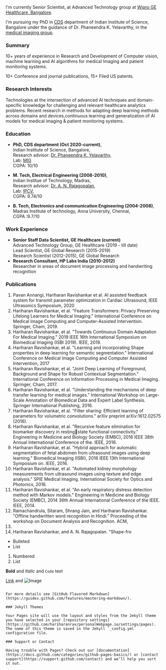 I'm currently Senior Scientist, at Advanced Technology group at [Wipro GE Healthcare, Bangalore](https://www.gehealthcare.in/).

I'm  pursuing my PhD in [CDS](https://cds.iisc.ac.in/) department of Indian Institute of Science, Bangalore under the guidance of Dr. Phaneendra K. Yelavarthy, in the [medical imaging group](http://cds.iisc.ac.in/faculty/phani/MIG/index.html#:~:text=Medical%20Imaging%20Group%20(MIG)%20is,medical%20image%20computing%20and%20analysis.).
### Summary

10+ years of experience in Research and Development of Computer vision, machine 
learning and AI algorithms for medical Imaging and patient monitoring systems. 

10+ Conference and journal publications, 15+ Filed US patents. 

### Research Interests

Technologies at the intersection of advanced AI techniques and domain-specific 
knowledge for challenging and relevant healthcare analytics problems. Recent research in 
methods for adapting deep learning methods across domains and devices,continuous learning and generalization of AI models for medical imaging & patient monitoring systems.


### Education
- **PhD, CDS department (Oct 2020-current)**, <br/> Indian Institute of Science, Bangalore, <br/> Research advisor: [Dr. Phaneendra K. Yelavarthy](http://cds.iisc.ac.in/faculty/yalavarthy/), <br/> Lab: [MIG](http://cds.iisc.ac.in/faculty/phani/MIG/index.html#:~:text=Medical%20Imaging%20Group%20(MIG)%20is,medical%20image%20computing%20and%20analysis.)  <br/>CGPA: 10/10 
    
- **M. Tech, Electrical Engineering (2008-2010)**,<br/> Indian Institue of Technology, Madras,  <br/> Research advisor: [Dr. A. N. Rajagopalan](https://www.ee.iitm.ac.in/~raju/), <br> Lab: [IPCV](http://www.ee.iitm.ac.in/ipcvlab/),<br/> CGPA: 9.74/10
    
- **B. Tech, Electronics and communication Engineering (2004-2008)**, <br/>Madras Institute of technology, Anna University, Chennai, <br/>CGPA :9.7/10 

### Work Experience

- **Senior Staff Data Scientist, GE Healthcare (current)** <br/> Advanced Technology Group, GE Healthcare (2019 - till date) <br/>Lead Scientist, GE Global Research (2015-2019) <br/> Research Scientist (2012-2015), GE Global Research
- **Research Consultant, HP Labs India (2010-2012)** <br/> Researcher in areas of document image processing and handwriting recognition

### Publications
1. Pavan Annangi, Hariharan Ravishankar et al. AI assisted feedback system for transmit parameter 
optimization in Cardiac Ultrasound, IEEE Ultrasonics Symposium, 2020 
2. Hariharan Ravishankar, et al. "Feature Transformers: Privacy Preserving Lifelong Learners for 
Medical Imaging." International Conference on Medical Image Computing and Computer-Assisted 
Intervention. Springer, Cham, 2019. 
3. Hariharan Ravishankar. et al. "Towards Continuous Domain Adaptation For Medical Imaging." 
2019 IEEE 16th International Symposium on Biomedical Imaging (ISBI 2019). IEEE, 2019. 
4. Hariharan Ravishankar, et al. "Learning and incorporating Shape properties in deep learning for 
semantic segmentation." International Conference on Medical Image Computing and Computer 
Assisted Intervention, 2017 
5. Hariharan Ravishankar, et al. "Joint Deep Learning of Foreground, Background and Shape for 
Robust Contextual Segmentation." International Conference on Information Processing in Medical 
Imaging. Springer, Cham, 2017. 
6. Hariharan Ravishankar, et al. "Understanding the mechanisms of deep transfer learning for 
medical images." International Workshop on Large-Scale Annotation of Biomedical Data and Expert 
Label Synthesis. Springer International Publishing, 2016. 
7. Hariharan Ravishankar, et al. "Filter sharing: Efficient learning of parameters for volumetric 
convolutions." arXiv preprint arXiv:1612.02575 (2016). 
8. Hariharan Ravishankar, et al. "Recursive feature elimination for biomarker discovery in restingstate functional connectivity." Engineering in Medicine and Biology Society (EMBC), 2016 IEEE 38th 
Annual International Conference of the. IEEE, 2016. 
9. Hariharan Ravishankar, et al. "Hybrid approach for automatic segmentation of fetal abdomen 
from ultrasound images using deep learning." Biomedical Imaging (ISBI), 2016 IEEE 13th International 
Symposium on. IEEE, 2016. 
10. Hariharan Ravishankar, et al. "Automated kidney morphology measurements from ultrasound 
images using texture and edge analysis." SPIE Medical Imaging. International Society for Optics and 
Photonics, 2016. 
11. Hariharan Ravishankar, et al. "An early respiratory distress detection method with Markov 
models." Engineering in Medicine and Biology Society (EMBC), 2014 36th Annual International 
Conference of the IEEE. IEEE, 2014. 
12. Ramachandrula, Sitaram, Shrang Jain, and Hariharan Ravishankar. "Offline handwritten word 
recognition in Hindi." Proceeding of the workshop on Document Analysis and Recognition. ACM, 
2012. 
13. Hariharan Ravishankar, and A. N. Rajagopalan. "Shape-fro

- Bulleted
- List

1. Numbered
2. List

**Bold** and _Italic_ and `Code` text

[Link](url) and ![Image](src)
```

For more details see [GitHub Flavored Markdown](https://guides.github.com/features/mastering-markdown/).

### Jekyll Themes

Your Pages site will use the layout and styles from the Jekyll theme you have selected in your [repository settings](https://github.com/hariharanrav/personalWebpage.io/settings/pages). The name of this theme is saved in the Jekyll `_config.yml` configuration file.

### Support or Contact

Having trouble with Pages? Check out our [documentation](https://docs.github.com/categories/github-pages-basics/) or [contact support](https://support.github.com/contact) and we’ll help you sort it out.
